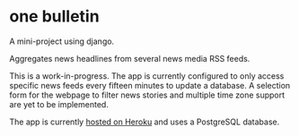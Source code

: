 # one bulletin

A mini-project using django.

Aggregates news headlines from several news media RSS feeds.

This is a work-in-progress. The app is currently configured to only access specific news feeds every fifteen minutes to update a database. A selection form for the webpage to filter news stories and multiple time zone support are yet to be implemented.

The app is currently [hosted on Heroku](https://one-bulletin.herokuapp.com/) and uses a PostgreSQL database.
